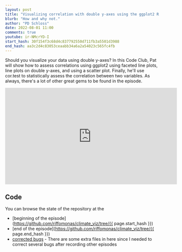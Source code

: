 ```yaml
---
layout: post
title: "Visualizing correlation with double y-axes using the ggplot2 R package (CC235)"
blurb: "How and why not."
author: "PD Schloss"
date: 2022-08-01 11:00
comments: true
youtube: ir-NMcrYD-I
start_hash: 30f154f3c68d4c837792550d711fb3a5501d3988
end_hash: aa3c2d4c83053ceaabb34a6a2a54023c565fc4fb
---
```


Should you visualize your data using double y-axes? In this Code Club, Pat will show how to assess correlations using ggplot2 using faceted line plots, line plots on double y-axes, and using a scatter plot. Finally, he'll use cor.test to statistically assess the correlation between two variables. As always, there's a lot of other great gems to be found in the episode.


<iframe style="margin: 0 auto;display:block;" width="560" height="315" src="https://www.youtube.com/embed/{{ page.youtube }}" frameborder="0" allow="accelerometer; autoplay; encrypted-media; gyroscope; picture-in-picture" allowfullscreen></iframe>


## Code

You can browse the state of the repository at the
* [beginning of the episode](https://github.com/riffomonas/climate_viz/tree/{{ page.start_hash }})
* [end of the episode](https://github.com/riffomonas/climate_viz/tree/{{ page.end_hash }})
* [corrected bugs](https://github.com/riffomonas/climate_viz/tree/76104c2aa99028e558cdcfe9d870aa14bd6c7f8e) - There are some extra files in here since I needed to correct several bugs after recording other episodes

